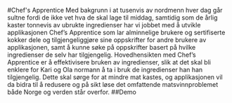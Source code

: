 #Chef's Apprentice
Med bakgrunn i at tusenvis av nordmenn hver dag går sultne fordi de ikke vet hva de skal lage til middag, samtidig som de årlig kaster tonnevis av ubrukte ingredienser har vi jobbet med å utvikle applikasjonen Chef’s Apprentice som lar alminnelige brukere og sertifiserte kokker dele og tilgjengeliggjøre sine oppskrifter for andre brukere av applikasjonen, samt å kunne søke på oppskrifter basert på hvilke ingredienser de selv har tilgjengelig. Hovedhensikten med Chef’s Apprentice er å effektivisere bruken av ingredienser, slik at det skal bli enklere for Kari og Ola normann å ta i bruk de ingredienser han han tilgjengelig. Dette skal sørge for at mindre mat kastes, og applikasjonen vil da bidra til å redusere og på sikt løse det omfattende matsvinnproblemet både Norge og verden står overfor.
##Demo
